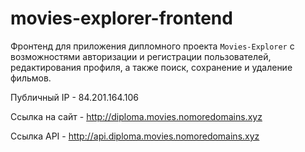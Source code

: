 # movies-explorer-frontend
Фронтенд для приложения дипломного проекта `Movies-Explorer` с возможностями авторизации и регистрации пользователей, редактирования профиля, а также поиск, сохранение и удаление фильмов.
  
Публичный IP - 84.201.164.106

Ссылка на сайт - http://diploma.movies.nomoredomains.xyz

Ссылка API - http://api.diploma.movies.nomoredomains.xyz